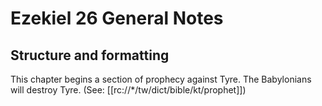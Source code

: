# Ezekiel 26 General Notes
## Structure and formatting
This chapter begins a section of prophecy against Tyre. The Babylonians will destroy Tyre. (See: [[rc://*/tw/dict/bible/kt/prophet]])